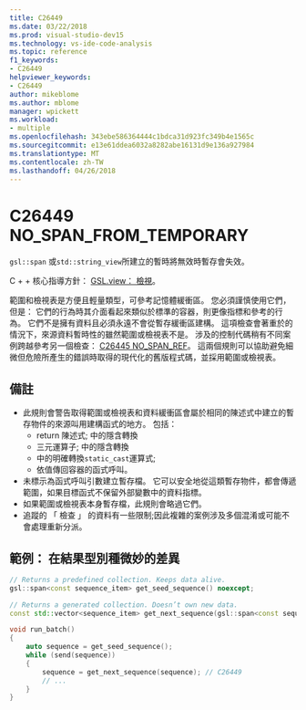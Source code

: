 ```yaml
---
title: C26449
ms.date: 03/22/2018
ms.prod: visual-studio-dev15
ms.technology: vs-ide-code-analysis
ms.topic: reference
f1_keywords:
- C26449
helpviewer_keywords:
- C26449
author: mikeblome
ms.author: mblome
manager: wpickett
ms.workload:
- multiple
ms.openlocfilehash: 343ebe586364444c1bdca31d923fc349b4e1565c
ms.sourcegitcommit: e13e61ddea6032a8282abe16131d9e136a927984
ms.translationtype: MT
ms.contentlocale: zh-TW
ms.lasthandoff: 04/26/2018
---
```

# <a name="c26449-nospanfromtemporary"></a>C26449 NO_SPAN_FROM_TEMPORARY

`gsl::span` 或`std::string_view`所建立的暫時將無效時暫存會失效。

C + + 核心指導方針： [GSL.view： 檢視](https://github.com/isocpp/CppCoreGuidelines/blob/master/CppCoreGuidelines.md#gslview-views)。

範圍和檢視表是方便且輕量類型，可參考記憶體緩衝區。 您必須謹慎使用它們，但是： 它們的行為時其介面看起來類似於標準的容器，則更像指標和參考的行為。 它們不是擁有資料且必須永遠不會從暫存緩衝區建構。 這項檢查會著重於的情況下，來源資料暫時性的雖然範圍或檢視表不是。 涉及的控制代碼稍有不同案例跨越參考另一個檢查： [C26445 NO_SPAN_REF](c26445.md)。 這兩個規則可以協助避免細微但危險所產生的錯誤時取得的現代化的舊版程式碼，並採用範圍或檢視表。

## <a name="remarks"></a>備註

- 此規則會警告取得範圍或檢視表和資料緩衝區會屬於相同的陳述式中建立的暫存物件的來源叫用建構函式的地方。 包括：
  - return 陳述式; 中的隱含轉換
  - 三元運算子; 中的隱含轉換
  - 中的明確轉換`static_cast`運算式;
  - 依值傳回容器的函式呼叫。
- 未標示為函式呼叫引數建立暫存檔。 它可以安全地從這類暫存物件，都會傳遞範圍，如果目標函式不保留外部變數中的資料指標。
- 如果範圍或檢視表本身暫存檔，此規則會略過它們。
- 追蹤的 「 檢查 」 的資料有一些限制;因此複雜的案例涉及多個混淆或可能不會處理重新分派。

## <a name="example-subtle-difference-in-result-types"></a>範例： 在結果型別種微妙的差異

```cpp
// Returns a predefined collection. Keeps data alive.
gsl::span<const sequence_item> get_seed_sequence() noexcept;

// Returns a generated collection. Doesn’t own new data.
const std::vector<sequence_item> get_next_sequence(gsl::span<const sequence_item>);

void run_batch()
{
    auto sequence = get_seed_sequence();
    while (send(sequence))
    {
        sequence = get_next_sequence(sequence); // C26449
        // ...
    }
}
```
